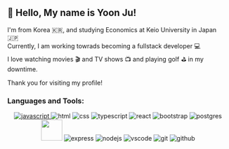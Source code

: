 ## :wave:	Hello, My name is Yoon Ju!
I'm from Korea :kr:, and studying Economics at Keio University in Japan :jp:
<br />
Currently, I am working towrads becoming a fullstack developer :computer:
<br />
I love watching movies :clapper: and TV shows :tv: and playing golf :golf: in my downtime.

Thank you for visiting my profile!


### Languages and Tools:
 <p align="center"> 
  <a href="https://developer.mozilla.org/en-US/docs/Web/JavaScript">
    <img src="https://skillicons.dev/icons?i=js" alt="javascript"></img>
  </a>
  <a herf="https://developer.mozilla.org/en-US/docs/Learn/Getting_started_with_the_web/HTML_basics">
    <img src="https://skillicons.dev/icons?i=html" alt="html"></img>
  </a>
  <a herf="https://developer.mozilla.org/en-US/docs/Web/CSS">
    <img src="https://skillicons.dev/icons?i=css" alt="css"></img>
  </a>
  <a herf="https://www.typescriptlang.org/">
    <img src="https://skillicons.dev/icons?i=ts" alt="typescript"></img>
  </a>
  <a herf="https://reactjs.org/">
      <img src="https://skillicons.dev/icons?i=react" alt="react"></img>
  </a>
  <a herf="https://getbootstrap.com/">
      <img src="https://skillicons.dev/icons?i=bootstrap" alt="bootstrap"></img>
  </a>
  <a herf="https://www.postgresql.org/">
      <img src="https://skillicons.dev/icons?i=postgres" alt="postgres"></img>
  </a>
   <a herf="https://knexjs.org/">
      <img  width="48" height="48" src="https://user-images.githubusercontent.com/92072255/199171452-82726560-2e41-4ba3-98e7-6680b7afabc0.svg"></img>
  </a>
  <a herf="https://expressjs.com/">
      <img src="https://skillicons.dev/icons?i=express" alt="express"></img>
  </a>
  <a herf="https://nodejs.org/en/">
      <img src="https://skillicons.dev/icons?i=nodejs" alt="nodejs"></img>
  </a>
  <a herf="https://code.visualstudio.com/">
      <img src="https://skillicons.dev/icons?i=vscode" alt="vscode"></img>
  </a>
  <a herf="https://git-scm.com/">
      <img src="https://skillicons.dev/icons?i=git" alt="git"></img>
  </a>
  <a herf="https://github.com/">
      <img src="https://skillicons.dev/icons?i=github" alt="github"></img>
  </a>
  

 



<!--
**YJK-7/YJK-7** is a ✨ _special_ ✨ repository because its `README.md` (this file) appears on your GitHub profile.

Here are some ideas to get you started:

- 🔭 I’m currently working on ...
- 🌱 I’m currently learning ...
- 👯 I’m looking to collaborate on ...
- 🤔 I’m looking for help with ...
- 💬 Ask me about ...
- 📫 How to reach me: ...
- 😄 Pronouns: ...
- ⚡ Fun fact: ...
-->

